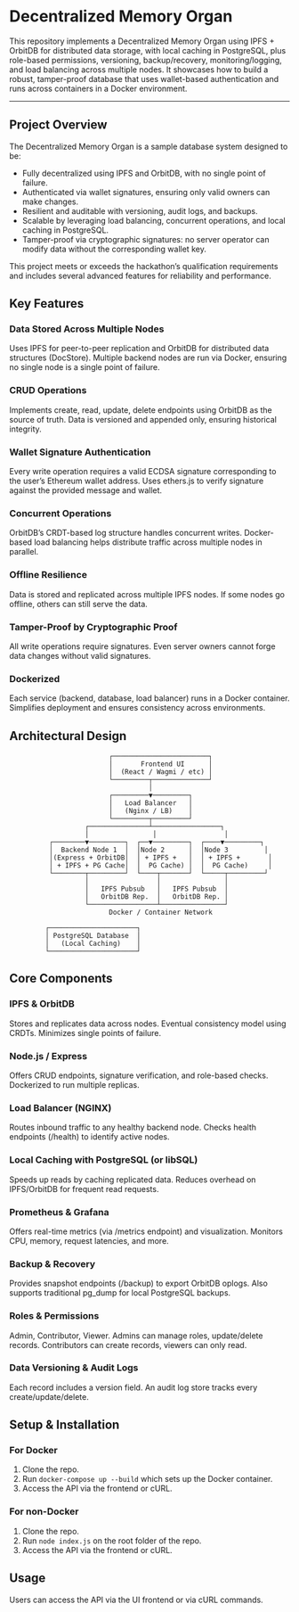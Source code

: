 # Decentralized Memory Organ
This repository implements a Decentralized Memory Organ using IPFS + OrbitDB for distributed data storage, with local caching in PostgreSQL, plus role-based permissions, versioning, backup/recovery, monitoring/logging, and load balancing across multiple nodes. It showcases how to build a robust, tamper-proof database that uses wallet-based authentication and runs across containers in a Docker environment.

---

## Project Overview
The Decentralized Memory Organ is a sample database system designed to be:

- Fully decentralized using IPFS and OrbitDB, with no single point of failure.
- Authenticated via wallet signatures, ensuring only valid owners can make changes.
- Resilient and auditable with versioning, audit logs, and backups.
- Scalable by leveraging load balancing, concurrent operations, and local caching in PostgreSQL.
- Tamper-proof via cryptographic signatures: no server operator can modify data without the corresponding wallet key.

This project meets or exceeds the hackathon’s qualification requirements and includes several advanced features for reliability and performance.


## Key Features

### Data Stored Across Multiple Nodes
Uses IPFS for peer-to-peer replication and OrbitDB for distributed data structures (DocStore).
Multiple backend nodes are run via Docker, ensuring no single node is a single point of failure.

### CRUD Operations
Implements create, read, update, delete endpoints using OrbitDB as the source of truth.
Data is versioned and appended only, ensuring historical integrity.

### Wallet Signature Authentication
Every write operation requires a valid ECDSA signature corresponding to the user’s Ethereum wallet address.
Uses ethers.js to verify signature against the provided message and wallet.

### Concurrent Operations
OrbitDB’s CRDT-based log structure handles concurrent writes.
Docker-based load balancing helps distribute traffic across multiple nodes in parallel.

### Offline Resilience
Data is stored and replicated across multiple IPFS nodes. If some nodes go offline, others can still serve the data.

### Tamper-Proof by Cryptographic Proof
All write operations require signatures.
Even server owners cannot forge data changes without valid signatures.

### Dockerized
Each service (backend, database, load balancer) runs in a Docker container.
Simplifies deployment and ensures consistency across environments.

## Architectural Design
```
                         ┌────────────────────────┐
                         │       Frontend UI      │
                         │  (React / Wagmi / etc) │
                         └─────────┬──────────────┘
                                   │
                         ┌─────────▼─────────┐
                         │   Load Balancer   │
                         │   (Nginx / LB)    │
                         └─────────┬─────────┘
                   ┌───────────────┴─────────────────┐
                   │                │                 │
          ┌────────▼─────────┐  ┌──▼─────────┐  ┌────▼─────────┐
          │  Backend Node 1  │  │Node 2      │  │Node 3         │
          │(Express + OrbitDB│  │ + IPFS +   │  │ + IPFS +       │
          │ + IPFS + PG Cache│  │  PG Cache) │  │  PG Cache)     │
          └────────┬─────────┘  └────┬───────┘  └─────┬─────────┘
                   │                 │                │
                   │   IPFS Pubsub   │   IPFS Pubsub  │
                   │   OrbitDB Rep.  │   OrbitDB Rep. │
                   └─────────────────┴────────────────┘
                         Docker / Container Network

         ┌──────────────────────┐
         │ PostgreSQL Database  │
         │   (Local Caching)    │
         └──────────────────────┘

```

## Core Components

### IPFS & OrbitDB
Stores and replicates data across nodes.
Eventual consistency model using CRDTs.
Minimizes single points of failure.

### Node.js / Express
Offers CRUD endpoints, signature verification, and role-based checks.
Dockerized to run multiple replicas.

### Load Balancer (NGINX)
Routes inbound traffic to any healthy backend node.
Checks health endpoints (/health) to identify active nodes.

### Local Caching with PostgreSQL (or libSQL)
Speeds up reads by caching replicated data.
Reduces overhead on IPFS/OrbitDB for frequent read requests.

### Prometheus & Grafana
Offers real-time metrics (via /metrics endpoint) and visualization.
Monitors CPU, memory, request latencies, and more.

### Backup & Recovery
Provides snapshot endpoints (/backup) to export OrbitDB oplogs.
Also supports traditional pg_dump for local PostgreSQL backups.

### Roles & Permissions
Admin, Contributor, Viewer.
Admins can manage roles, update/delete records.
Contributors can create records, viewers can only read.

### Data Versioning & Audit Logs
Each record includes a version field.
An audit log store tracks every create/update/delete.

## Setup & Installation
### For Docker
1. Clone the repo.
2. Run `docker-compose up --build` which sets up the Docker container.
3. Access the API via the frontend or cURL.

### For non-Docker
1. Clone the repo.
2. Run `node index.js` on the root folder of the repo.
3. Access the API via the frontend or cURL.

## Usage
Users can access the API via the UI frontend or via cURL commands.
